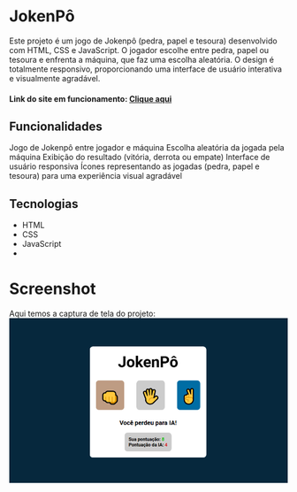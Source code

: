 # JokenPô
Este projeto é um jogo de Jokenpô (pedra, papel e tesoura) desenvolvido com HTML, CSS e JavaScript. O jogador escolhe entre pedra, papel ou tesoura e enfrenta a máquina, que faz uma escolha aleatória. O design é totalmente responsivo, proporcionando uma interface de usuário interativa e visualmente agradável.

#### Link do site em funcionamento: <a href="#"> Clique aqui </a>

## Funcionalidades
 Jogo de Jokenpô entre jogador e máquina
 Escolha aleatória da jogada pela máquina
 Exibição do resultado (vitória, derrota ou empate)
 Interface de usuário responsiva
 Ícones representando as jogadas (pedra, papel e tesoura) para uma experiência visual agradável

## Tecnologias
- HTML
- CSS
- JavaScript
- 
# Screenshot
Aqui temos a captura de tela do projeto:
![screenshot](Jokenpo-img.png)